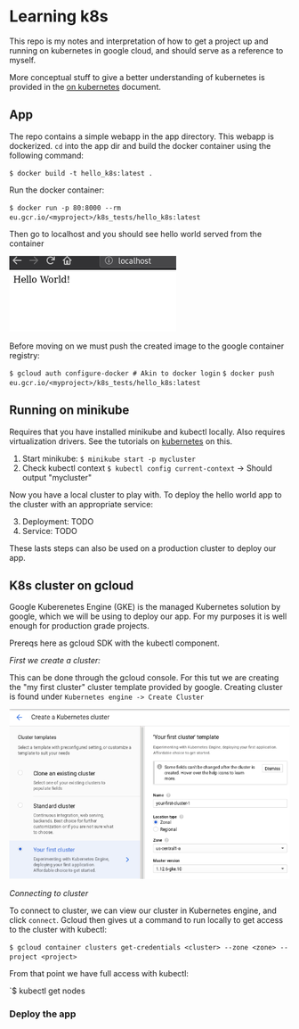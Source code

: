 # Learning k8s

This repo is my notes and interpretation of how to get a project up and running
on kubernetes in google cloud, and should serve as a reference to myself.

More conceptual stuff to give a better understanding of kubernetes is provided
in the [on kubernetes](./on_kubernetes.md) document.

## App

The repo contains a simple webapp in the app directory.  This webapp is
dockerized. `cd` into the app dir and build the docker container using the 
following command:

`$ docker build -t hello_k8s:latest .`

Run the docker container:

`$ docker run -p 80:8000 --rm eu.gcr.io/<myproject>/k8s_tests/hello_k8s:latest`

Then go to localhost and you should see hello world served from the container

![hello_world_container](./hello_world.png)

Before moving on we must push the created image to the google container
registry:

`$ gcloud auth configure-docker # Akin to docker login`
`$ docker push eu.gcr.io/<myproject>/k8s_tests/hello_k8s:latest`

## Running on minikube

Requires that you have installed minikube and kubectl locally. Also requires virtualization drivers.  See the tutorials on [kubernetes](https://kubernetes.io/docs/setup/minikube/#quickstart) on this.
1. Start minikube: `$ minikube start -p mycluster`
2. Check kubectl context  `$ kubectl config current-context` -> Should output "mycluster"

Now you have a local cluster to play with.  To deploy the hello world app to the cluster with an appropriate service:

3. Deployment: TODO
4. Service: TODO

These lasts steps can also be used on a production cluster to deploy our app.

## K8s cluster on gcloud

Google Kuberenetes Engine (GKE) is the managed Kubernetes solution by google, which
we will be using to deploy our app. For my purposes it is well enough for
production grade projects.

Prereqs here as gcloud SDK with the kubectl component.

*First we create a cluster:*

This can be done through the gcloud console.  For this tut we are creating the
"my first cluster" cluster template provided by google. Creating cluster is
found under `Kubernetes engine -> Create Cluster`

![my_first_cluster](my_first_cluster_gcloud_1.png)

*Connecting to cluster*

To connect to cluster, we can view our cluster in Kubernetes engine, and click
`connect`. Gcloud then gives ut a command to run locally to get access to the
cluster with kubectl:

`$ gcloud container clusters get-credentials <cluster> --zone
<zone> --project <project>`

From that point we have full access with kubectl:

`$ kubectl get nodes

### Deploy the app
